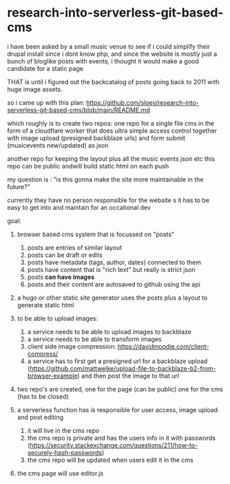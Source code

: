 # research-into-serverless-git-based-cms
	
i have been asked by a small music venue to see if i could simplify their drupal install
since i dont know php, and since the website is mostly just a bunch of bloglike posts with events, i thought it would make a good candidate for a static page

THAT is until i figured out the backcatalog of posts going back to 2011 with huge image assets.

so i came up with this plan: https://github.com/sloev/research-into-serverless-git-based-cms/blob/main/README.md

which roughly is to create two repos: one repo for a single file cms in the form of a cloudflare worker that does ultra simple access control together with image upload (presigned backblaze urls) and form submit (musicevents new/updated) as json

another repo for keeping the layout plus all the music events json etc this repo can be public andwill build static html on each push

my question is : "is this gonna make the site more maintainable in the future?"

currently they have no person responsible for the website s it has to be easy to get into and maintain for an occational dev

goal:

1. browser based cms system that is focussed on "posts" 
    1. posts are entries of similar layout
    2. posts can be draft or edits
    3. posts have metadata (tags, author, dates) connected to them 
    4. posts have content that is "rich text" but really is strict json
    5. posts **can have images**
    6. posts and their content are autosaved to github using the api
  
3. a hugo or other static site generator uses the posts plus a layout to generate static html
4. to be able to upload images:
    1. a service needs to be able to upload images to backblaze
    2. a service needs to be able to transform images
    3. client side image compression: https://davidmoodie.com/client-compress/
    4. a service has to first get a presigned url for a backblaze upload (https://github.com/mattwelke/upload-file-to-backblaze-b2-from-browser-example) and then post the image to that url
5. two repo's are created, one for the page (can be public) one for the cms (has to be closed)
6. a serverless function has is responsible for user access, image upload and post editing
    1. it will live in the cms repo
    2. the cms repo is private and has the users info in it with passwords (https://security.stackexchange.com/questions/211/how-to-securely-hash-passwords)
    3. the cms repo will be updated when users edit it in the cms
7. the cms page will use editor.js
